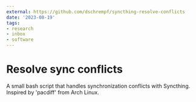 ```yaml
---
external: https://github.com/dschrempf/syncthing-resolve-conflicts
date: '2023-08-19'
tags:
- research
- inbox
- software
---
```


# Resolve sync conflicts

A small bash script that handles synchronization conflicts with Syncthing.  Inspired by 'pacdiff' from Arch Linux.
